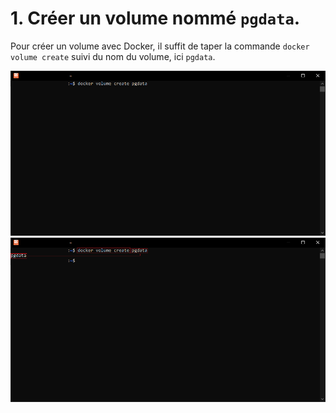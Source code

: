 # 1. Créer un volume nommé `pgdata`.

Pour créer un volume avec Docker, il suffit de taper la commande `docker volume create` suivi du nom du volume, ici `pgdata`.

![](./assets/cli.png)
![](./assets/cli-2.png)